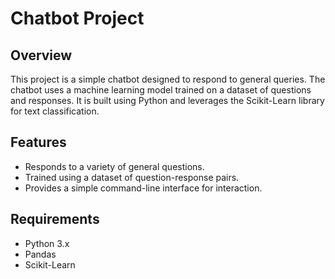 # Chatbot Project

## Overview

This project is a simple chatbot designed to respond to general queries. The chatbot uses a machine learning model trained on a dataset of questions and responses. It is built using Python and leverages the Scikit-Learn library for text classification.

## Features

- Responds to a variety of general questions.
- Trained using a dataset of question-response pairs.
- Provides a simple command-line interface for interaction.

## Requirements

- Python 3.x
- Pandas
- Scikit-Learn


